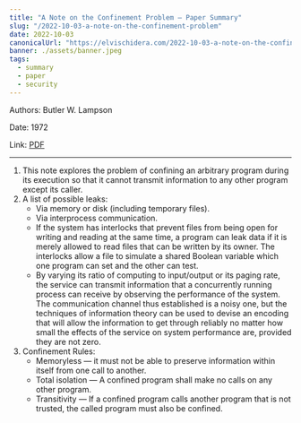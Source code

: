 ```yaml
---
title: "A Note on the Confinement Problem — Paper Summary"
slug: "/2022-10-03-a-note-on-the-confinement-problem"
date: 2022-10-03
canonicalUrl: "https://elvischidera.com/2022-10-03-a-note-on-the-confinement-problem/"
banner: ./assets/banner.jpeg
tags:
  - summary
  - paper
  - security
---
```


Authors: Butler W. Lampson

Date: 1972

Link: [PDF](https://dl.acm.org/doi/pdf/10.1145/362375.362389)

-----

1. This note explores the problem of confining an arbitrary program during its execution so that it cannot transmit information to any other program except its caller.
2. A list of possible leaks:
    * Via memory or disk (including temporary files).
    * Via interprocess communication.
    * If the system has interlocks that prevent files from being open for writing and reading at the same time, a program can leak data if it is merely allowed to read files that can be written by its owner. The interlocks allow a file to simulate a shared Boolean variable which one program can set and the other can test.
    * By varying its ratio of computing to input/output or its paging rate, the service can transmit information that a concurrently running process can receive by observing the performance of the system. The communication channel thus established is a noisy one, but the techniques of information theory can be used to devise an encoding that will allow the information to get through reliably no matter how small the effects of the service on system performance are, provided they are not zero. 
4. Confinement Rules:
    * Memoryless — it must not be able to preserve information within itself from one call to another.
    * Total isolation — A confined program shall make no calls on any other program.
    * Transitivity — If a confined program calls another program that is not trusted, the called program must also be confined.